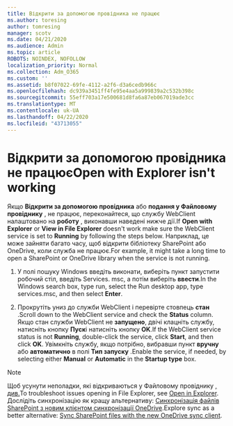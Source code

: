 ```yaml
---
title: Відкрити за допомогою провідника не працює
ms.author: toresing
author: tomresing
manager: scotv
ms.date: 04/21/2020
ms.audience: Admin
ms.topic: article
ROBOTS: NOINDEX, NOFOLLOW
localization_priority: Normal
ms.collection: Adm_O365
ms.custom: ''
ms.assetid: b8f07022-69fe-4112-a2f6-d3a6cedb966c
ms.openlocfilehash: dc939a3451ff4fe95e4aa5a999839a2c532b398c
ms.sourcegitcommit: 55eff703a17e500681d8fa6a87eb067019ade3cc
ms.translationtype: MT
ms.contentlocale: uk-UA
ms.lasthandoff: 04/22/2020
ms.locfileid: "43713055"
---
```

# <a name="open-with-explorer-isnt-working"></a><span data-ttu-id="6eb94-102">Відкрити за допомогою провідника не працює</span><span class="sxs-lookup"><span data-stu-id="6eb94-102">Open with Explorer isn't working</span></span>

<span data-ttu-id="6eb94-103">Якщо **Відкрити за допомогою провідника** або **подання у Файловому провіднику** , не працює, переконайтеся, що службу WebClient налаштовано на **роботу** , виконавши наведені нижче дії.</span><span class="sxs-lookup"><span data-stu-id="6eb94-103">If **Open with Explorer** or **View in File Explorer** doesn't work make sure the WebClient service is set to **Running** by following the steps below.</span></span> <span data-ttu-id="6eb94-104">Наприклад, це може зайняти багато часу, щоб відкрити бібліотеку SharePoint або OneDrive, коли служба не працює.</span><span class="sxs-lookup"><span data-stu-id="6eb94-104">For example, it might take a long time to open a SharePoint or OneDrive library when the service is not running.</span></span> 
  
1. <span data-ttu-id="6eb94-105">У полі пошуку Windows введіть виконати, виберіть пункт запустити робочий стіл, введіть Services. msc, а потім виберіть **ввести**.</span><span class="sxs-lookup"><span data-stu-id="6eb94-105">In the Windows search box, type run, select the Run desktop app, type services.msc, and then select **Enter**.</span></span>
    
2. <span data-ttu-id="6eb94-106">Прокрутіть униз до служби WebClient і перевірте стовпець **стан** .</span><span class="sxs-lookup"><span data-stu-id="6eb94-106">Scroll down to the WebClient service and check the **Status** column.</span></span> <span data-ttu-id="6eb94-107">Якщо стан служби WebClient не **запущено**, двічі клацніть службу, натисніть кнопку **Пуск**і натисніть кнопку **OK**.</span><span class="sxs-lookup"><span data-stu-id="6eb94-107">If the WebClient service status is not **Running**, double-click the service, click **Start**, and then click **OK**.</span></span> <span data-ttu-id="6eb94-108">Увімкніть службу, якщо потрібно, вибравши пункт **вручну** або **автоматично** в полі **Тип запуску** .</span><span class="sxs-lookup"><span data-stu-id="6eb94-108">Enable the service, if needed, by selecting either **Manual** or **Automatic** in the **Startup type** box.</span></span> 
    
> [!NOTE]
> <span data-ttu-id="6eb94-109">Щоб усунути неполадки, які відкриваються у Файловому провіднику [, див.](https://go.microsoft.com/fwlink/?linkid=871665)</span><span class="sxs-lookup"><span data-stu-id="6eb94-109">To troubleshoot issues opening in File Explorer, see [Open in Explorer](https://go.microsoft.com/fwlink/?linkid=871665).</span></span> <span data-ttu-id="6eb94-110">Дослідіть синхронізацію як кращу альтернативу: [Синхронізація файлів SharePoint з новим клієнтом синхронізації OneDrive](https://go.microsoft.com/fwlink/?linkid=871666).</span><span class="sxs-lookup"><span data-stu-id="6eb94-110">Explore sync as a better alternative: [Sync SharePoint files with the new OneDrive sync client](https://go.microsoft.com/fwlink/?linkid=871666).</span></span> 
  

